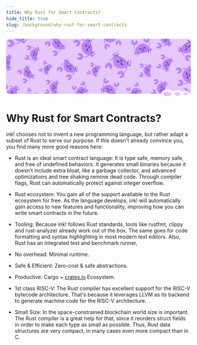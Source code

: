 ```yaml
---
title: Why Rust for Smart Contracts?
hide_title: true
slug: /background/why-rust-for-smart-contracts
---
```


<head>
    <meta name="description" content=""Explanation why Rust is a great language for smart contracts." />
    <meta name="keywords" content="ink!, Rust, Smart Contracts" />
    <meta property="og:title" content="Why Rust for Smart Contracts?" />
    <meta property="og:description" content="Explanation why Rust is a great language for smart contracts." />
</head>

![Rust Title Picture](/img/title/rust.svg)

# Why Rust for Smart Contracts?

ink! chooses not to invent a new programming language, but rather adapt a subset of Rust to serve our purpose.
If this doesn't already convince you, you find many more good reasons here:

* <span class="highlight">Rust is an ideal smart contract language:</span> It is type safe, memory safe, and free of undefined behaviors. It generates small binaries because it doesn’t include extra bloat, like a garbage collector, and advanced optimizations and tree shaking remove dead code. Through compiler flags, Rust can automatically protect against integer overflow.

* <span class="highlight">Rust ecosystem:</span> You gain all of the support available to the Rust ecosystem for free. As the language develops, ink! will automatically gain access to new features and functionality, improving how you can write smart contracts in the future.

* <span class="highlight">Tooling:</span> Because ink! follows Rust standards, tools like rustfmt, clippy and rust-analyzer already work out of the box.
The same goes for code formatting and syntax highlighting in most modern text editors.
Also, Rust has an integrated test and benchmark runner,

* <span class="highlight">No overhead:</span> Minimal runtime.

* <span class="highlight">Safe & Efficient:</span> Zero-cost & safe abstractions.

* <span class="highlight">Productive:</span> Cargo + <a href="https://crates.io">crates.io</a> Ecosystem.

* <span class="highlight">1st class RISC-V:</span> The Rust compiler has excellent support for the RISC-V bytecode architecture.
That's because it leverages LLVM as its backend to generate machine code for the RISC-V architecture.

* <span class="highlight">Small Size:</span> In the space-constrained blockchain world size is important. 
The Rust compiler is a great help for that, since it reorders struct fields in order 
to make each type as small as possible. Thus, Rust data structures are very compact,
in many cases even more compact than in C.
